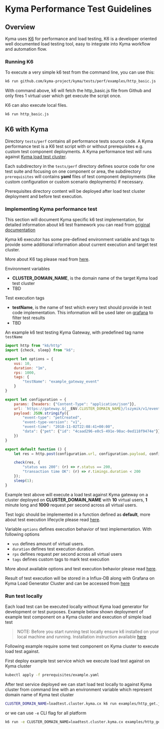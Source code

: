 # Kyma Performance Test Guidelines

## Overview
Kyma uses [K6](https://docs.k6.io) for performance and load testing, K6 is a developer oriented well documented load testing tool, easy to 
integrate into Kyma workflow and automation flow.

### Running K6
To execute a very simple k6 test from the command line, you can use this:
```bash
k6 run github.com/kyma-project/kyma/tests/perf/examples/http_basic.js
```

With command above, k6 will fetch the http_basic.js file from Github and only fires 1 virtual user which get execute 
the script once.

K6 can also execute local files.
```bash
k6 run http_basic.js
```

## K6 with Kyma

Directory ```tests/perf``` contains all performance tests source code.
A Kyma performance test is a K6 test script with or without prerequisites e.g. custom test component deployments.
A Kyma performance test will runs against [Kyma load test cluster](https://github.com/kyma-project/test-infra).

Each subdirectory in the ```tests/perf``` directory defines source code for one test suite and focusing on one component or area, 
the subdirectory ```prerequisites``` will contains **yaml** files of test component deployments 
(like custom configuration or custom scenario deployments) if necessary.

Prerequisites directory content will be deployed after load test cluster deployment and before test execution.

### Implementing Kyma performance test

This section will document Kyma specific k6 test implementation, for detailed information about k6 test framework you can 
read from [original documentation](https://docs.k6.io)

Kyma k6 executor has some pre-defined environment variable and tags to provide some additional information about 
current execution and target test cluster.

More about K6 tag please read from [here](https://docs.k6.io/docs/tags-and-groups).

Environment variables
- **CLUSTER_DOMAIN_NAME**, is the domain name of the target Kyma load test cluster
- TBD

Test execution tags 
- **testName**, is the name of test which every test should provide in test code implementation. 
This information will be used later on [grafana](https://grafana.perf.kyma-project.io/d/ReuNR5Aik/kyma-performance-test-results?orgId=1) to filter test results
- TBD

An example k6 test testing Kyma Gateway, with predefined tag name ```testName```

```javascript
import http from "k6/http"
import {check, sleep} from "k6";

export let options = {
    vus: 10,
    duration: "1m",
    rps: 1000,
    tags: {
        "testName": "example_gateway_event"
    }
}

export let configuration = {
    params: {headers: {"Content-Type": "application/json"}},
    url: `https://gateway.${__ENV.CLUSTER_DOMAIN_NAME}/lszymik/v1/events`,
    payload: JSON.stringify({
        "event-type": "petCreated",
        "event-type-version": "v1",
        "event-time": "2018-11-02T22:08:41+00:00",
        "data": {"pet": {"id": "4caad296-e0c5-491e-98ac-0ed118f9474e"}}
    })
}

export default function () {
    let res = http.post(configuration.url, configuration.payload, configuration.params);

    check(res, {
        "status was 200": (r) => r.status == 200,
        "transaction time OK": (r) => r.timings.duration < 200
    });
    sleep(1);
}
```

Example test above will execute a load test against Kyma gateway on a cluster deployed on **CLUSTER_DOMAIN_NAME** 
with **10** virtual users, **1** minute long and **1000** request per second across all virtual users.

Test logic should be implemented in a function defined as **default**, more about test execution lifecycle please read [here](https://docs.k6.io/docs/test-life-cycle).

Variable ```options``` defines execution behavior of test implementation. With following options

- ```vus``` defines amount of virtual users.
- ```duration``` defines test execution duration.
- ```rps``` defines request per second across all virtual users
- ```tags``` defines custom tags to mark test execution

More about available options and test execution behavior please read [here](https://docs.k6.io/docs/options).

Result of test execution will be stored in a Influx-DB along with Grafana on Kyma Load Generator Cluster and can be accessed from [here](https://grafana.perf.kyma-project.io/d/ReuNR5Aik/kyma-performance-test-results?orgId=1)

### Run test locally

Each load test can be executed locally without Kyma load generator for development or test purposes. 
Example below shown deployment of example test component on a Kyma cluster and execution of simple load test

>NOTE: Before you start running test locally ensure k6 installed on your local machine and running. Installation instruction available [here](https://docs.k6.io/docs/installation)

Following example require some test component on Kyma cluster to execute load test against.

First deploy example test service which we execute load test against on Kyma cluster

```bash
kubectl apply -f prerequisites/example.yaml
```

After test service deployed we can start load test locally to against Kyma cluster from command line with an environment 
variable which represent domain name of Kyma test cluster

```bash
CLUSTER_DOMAIN_NAME=loadtest.cluster.kyma.cx k6 run examples/http_get.js
```

or we can use ```-e``` CLI flag for all platform

```bash
k6 run -e CLUSTER_DOMAIN_NAME=loadtest.cluster.kyma.cx examples/http_get.js
```